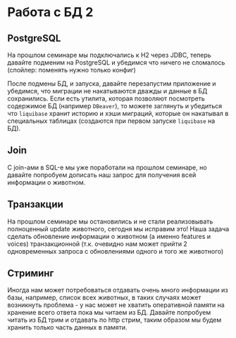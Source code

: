 # Работа с БД 2

## PostgreSQL

На прошлом семинаре мы подключались к H2 через JDBC, теперь давайте подменим на PostgreSQL и убедимся что ничего не
сломалось (спойлер: поменять нужно только конфиг)

После подмены БД, и запуска, давайте перезапустим приложение и убедимся, что миграции не накатываются дважды и данные в
БД сохранились. Если есть утилита, которая позволяют посмотреть содержимое БД (например `DBeaver`), то можете заглянуть
и убедиться что `liquibase` хранит историю и хэши миграций, которые он накатывал в специальных таблицах (создаются
при первом запуске `liquibase` на БД).

## Join

С join-ами в SQL-е мы уже поработали на прошлом семинаре, но давайте попробуем дописать наш запрос для получения всей
информации о животном.

## Транзакции

На прошлом семинаре мы остановились и не стали реализовывать полноценный update животного, сегодня мы исправим это!
Наша задача сделать обновление информации о животном (а именно features и voices) транзакционной (т.к. очевидно нам
может прийти 2 одновременных запроса с обновлениями одного и того же животного)

## Стриминг

Иногда нам может потребоваться отдавать очень много информации из базы, например, список всех животных, в таких случаях
может возникнуть проблема - у нас может не хватить оперативной памяти на хранение всего ответа пока мы читаем из БД.
Давайте попробуем читать из БД трим и отдавать по http стрим, таким образом мы будем хранить только часть данных в
памяти.
